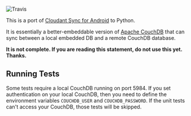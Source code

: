 ![Travis](https://travis-ci.org/csm/cloudant-sync-python.svg)

This is a port of [Cloudant Sync for Android](https://github.com/cloudant/sync-android) to Python.

It is essentially a better-embeddable version of [Apache CouchDB](http://couchdb.apache.org/) that can sync between
a local embedded DB and a remote CouchDB database.

**It is not complete. If you are reading this statement, do not use this yet. Thanks.**

## Running Tests

Some tests require a local CouchDB running on port 5984. If you set authentication on your local CouchDB, then you need
to define the environment variables `COUCHDB_USER` and `COUCHDB_PASSWORD`. If the unit tests can't access your CouchDB,
those tests will be skipped.